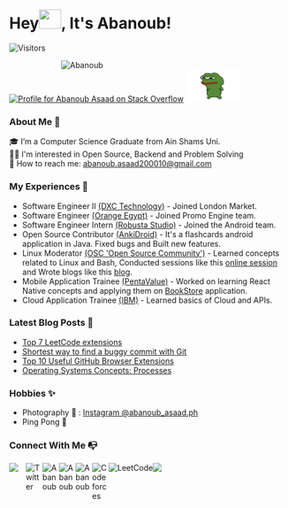 # Hey<img src="https://github.com/Abanoub-Asaad/Abanoub/blob/main/Images/wave.gif" width="40px" height="35px">, It's Abanoub!

<!-- 
[![Most Active GitHub User Rank](https://enmc8bfz3mzv3r1.m.pipedream.net)](https://commits.top/egypt.html) -->
![Visitors](https://visitor-badge.laobi.icu/badge?page_id=Abanoub-Asaad)

<img src="https://github-readme-stats.vercel.app/api?username=Abanoub-Asaad&show_icons=true&locale=en&theme=chartreuse-dark" align="right" alt="Abanoub" width="410" />
 
<a href="https://stackoverflow.com/users/15864740/abanoub-asaad"><img src="https://stackoverflow.com/users/flair/15864740.png?theme=dark" width="208" height="58" alt="Profile for Abanoub Asaad on Stack Overflow" title="Profile for Abanoub Asaad on Stack Overflow"></a> <img width="100" height="58" alt="gif" src="https://github.com/Abanoub-Asaad/Abanoub-Asaad/blob/main/Images/pepe-frog.gif?raw=true" /> 

### About Me 🚀
🎓 I’m a Computer Science Graduate from Ain Shams Uni. <br>
👨‍💻 I'm interested in Open Source, Backend and Problem Solving <br>
📧 How to reach me: abanoub.asaad200010@gmail.com 

### My Experiences 🙌
- Software Engineer II [(DXC Technology)](https://www.dxc.com) - Joined London Market.
- Software Engineer [(Orange Egypt)](https://www.orange.eg/en/) - Joined Promo Engine team.
- Software Engineer Intern [(Robusta Studio)](https://robustastudio.com/) - Joined the Android team.  
- Open Source Contributor [(AnkiDroid)](https://github.com/ankidroid/Anki-Android) - It's a flashcards android application in Java. Fixed bugs and Built new features.
- Linux Moderator [(OSC 'Open Source Community')](https://www.facebook.com/oscgeeks) - Learned concepts related to Linux and Bash, Conducted sessions like this [online session](https://youtu.be/q95xt399Gps) and Wrote blogs like this [blog](https://github.com/Open-Source-Community/Linux-Reviews/blob/master/Linux-Features.md). 
-  Mobile Application Trainee [(PentaValue)](https://pentavalue.com/en) - Worked on learning React Native concepts and applying them on [BookStore](https://github.com/Abanoub-Asaad/Bookstore) application.
- Cloud Application Trainee [(IBM)](https://www.ibm.com/eg-en?lnk=m) - Learned basics of Cloud and APIs.

### Latest Blog Posts 📝
- [Top 7 LeetCode extensions](https://dev.to/abanoub7asaad/top-7-leetcode-extensions-1odn)
- [Shortest way to find a buggy commit with Git](https://dev.to/abanoub7asaad/shortest-way-to-find-a-buggy-commit-with-git-21md)
- [Top 10 Useful GitHub Browser Extensions](https://dev.to/abanoub7asaad/top-10-useful-github-browser-extensions-2k2d)
- [Operating Systems Concepts: Processes](https://dev.to/abanoub7asaad/operating-systems-concepts-ch-3-part-1-processes-1lcj)

### Hobbies ✨
- Photography 📸 : [Instagram @abanoub_asaad.ph](https://www.instagram.com/abanoub_asaad.ph/)
- Ping Pong 🏓

### Connect With Me 📭

<p align="left">
 
<a href="https://www.linkedin.com/in/abanoub-asaad/">
  <img align="left" width="30px" src="https://static-exp1.licdn.com/sc/h/al2o9zrvru7aqj8e1x2rzsrca" draggable="false" />
</a> 
<!-- 
<a href="mailto:Abanoub.Asaad200010@gmail.com">
  <img align="left" width="30px" src="https://upload.wikimedia.org/wikipedia/commons/7/7e/Gmail_icon_%282020%29.svg"/>
</a>
 -->
<a href="https://twitter.com/abanoub7asaad">
  <img align="left" width="30px" src="https://seeklogo.com/images/T/twitter-icon-square-logo-108D17D373-seeklogo.com.png" alt="Twitter" draggable="false">
</a>

<a href="https://stackoverflow.com/users/15864740/abanoub-asaad?tab=topactivity" target="blank">
  <img align="left" width="30px" src="https://upload.wikimedia.org/wikipedia/commons/thumb/e/ef/Stack_Overflow_icon.svg/768px-Stack_Overflow_icon.svg.png" alt="Abanoub" 
a/>
 
<a href="https://www.youtube.com/channel/UCu7plL_Dr1AVLrHMi52Nmjg/" target="blank">
  <img align="left" width="30px" src="https://upload.wikimedia.org/wikipedia/commons/thumb/a/a0/YouTube_social_red_circle_%282017%29.svg/1200px-    YouTube_social_red_circle_%282017%29.svg.png" alt="Abanoub" 
a/>
 
 <a href="https://gitlab.com/Abanoub-Asaad" target="blank">
  <img align="left" width="30px" src="https://cdn.worldvectorlogo.com/logos/gitlab.svg" alt="Abanoub" 
a/>
  
<a href="https://codeforces.com/profile/Abanoub_Asaad">
  <img align="left" src="https://github.com/Abanoub-Asaad/Abanoub/blob/main/Images/codeforcesLogo.png" width="30px" alt="Codeforces">
</a>
  
 <a href="https://leetcode.com/abanoub7asaad">
  <img align="left" height="25px" src="https://img.shields.io/badge/LeetCode-<COLOR>.svg" alt="LeetCode" draggable="false">
</a>
  
  <a href ="https://dev.to/abanoub7asaad">
  <img src="https://img.shields.io/badge/-DEV.to-000?style=for-the-badge&logo=dev.to&logoColor=white"/>
</a>
  

